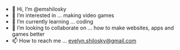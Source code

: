 - 👋 Hi, I’m @emshilosky
- 👀 I’m interested in ... making video games
- 🌱 I’m currently learning ... coding
- 💞️ I’m looking to collaborate on ... how to make websites, apps and games better
- 📫 How to reach me ... evelyn.shilosky@gmail.com

<!---
emshilosky/emshilosky is a ✨ special ✨ repository because its `README.md` (this file) appears on your GitHub profile.
You can click the Preview link to take a look at your changes.
--->

